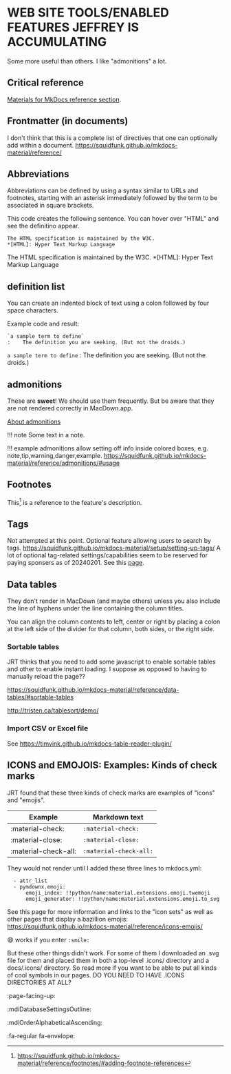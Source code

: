 # WEB SITE TOOLS/ENABLED FEATURES JEFFREY IS ACCUMULATING
Some more useful than others. I like "admonitions" a lot.

## Critical reference
[Materials for MkDocs reference section](https://squidfunk.github.io/mkdocs-material/reference/).

## Frontmatter (in documents)
I don't think that this is a complete list of directives that one can optionally add within a document.
https://squidfunk.github.io/mkdocs-material/reference/

## Abbreviations
Abbreviations can be defined by using a syntax similar to URLs and footnotes, starting with an asterisk immediately followed by the term to be associated in square brackets.

This code creates the following sentence. You can hover over "HTML" and see the definitino appear.
```
The HTML specification is maintained by the W3C.
*[HTML]: Hyper Text Markup Language
```

The HTML specification is maintained by the W3C.
*[HTML]: Hyper Text Markup Language

## definition list
You can create an indented block of text using a colon followed by four space characters.

Example code and result:
```
`a sample term to define`
:    The definition you are seeking. (But not the droids.)
```

`a sample term to define`
:    The definition you are seeking. (But not the droids.)

## admonitions
These are **sweet**! We should use them frequently. But be aware that they are not rendered correctly in MacDown.app.

[About admonitions](https://squidfunk.github.io/mkdocs-material/reference/admonitions/)

!!! note
    Some text in a note.

!!! example
    admonitions allow setting off info inside colored boxes, e.g. note,tip,warning,danger,example.
    https://squidfunk.github.io/mkdocs-material/reference/admonitions/#usage
    
    
    
## Footnotes
This[^1] is a reference to the feature's description. 
[^1]: https://squidfunk.github.io/mkdocs-material/reference/footnotes/#adding-footnote-references


## Tags
Not attempted at this point. Optional feature allowing users to search by tags.
https://squidfunk.github.io/mkdocs-material/setup/setting-up-tags/
A lot of optional tag-related settings/capabilities seem to be reserved for paying sponsers as of 20240201. See this [page](https://squidfunk.github.io/mkdocs-material/insiders/).

## Data tables
They don't render in MacDown (and maybe others) unless you also include the line of hyphens under the line containing the column titles.

You can align the column contents to left, center or right by placing a colon at the left side of the divider for that column, both sides, or the right side.

### Sortable tables
JRT thinks that you need to add some javascript to enable sortable tables and other to enable instant loading. I suppose as opposed to having to manually reload the page??

https://squidfunk.github.io/mkdocs-material/reference/data-tables/#sortable-tables

http://tristen.ca/tablesort/demo/

### Import CSV or Excel file
See https://timvink.github.io/mkdocs-table-reader-plugin/

## ICONS and EMOJOIS: Examples: Kinds of check marks
JRT found that these three kinds of check marks are examples of "icons" and "emojis".

|Example|Markdown text|
|-------|-------------|
|:material-check:|`:material-check:`|
|:material-close:|`:material-close:`|
|:material-check-all:|`:material-check-all:`|

They would not render until I added these three lines to mkdocs.yml:
```
  - attr_list
  - pymdownx.emoji:
      emoji_index: !!python/name:material.extensions.emoji.twemoji
      emoji_generator: !!python/name:material.extensions.emoji.to_svg
```

See this page for more information and links to the "icon sets" as well as other pages that display a bazillion emojis:
https://squidfunk.github.io/mkdocs-material/reference/icons-emojis/


:smile: works if you enter `:smile:`

But these other things didn't work. For some of them I downloaded an .svg file for them and placed them in both a top-level .icons/ directory and a docs/.icons/ directory. So read more if you want to be able to put all kinds of cool symbols in our pages. DO YOU NEED TO HAVE .ICONS DIRECTORIES AT ALL?

:page-facing-up:

:mdiDatabaseSettingsOutline:

:mdiOrderAlphabeticalAscending:

:fa-regular fa-envelope:
